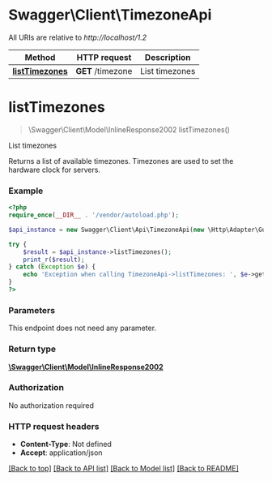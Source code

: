 # Swagger\Client\TimezoneApi

All URIs are relative to *http://localhost/1.2*

Method | HTTP request | Description
------------- | ------------- | -------------
[**listTimezones**](TimezoneApi.md#listTimezones) | **GET** /timezone | List timezones


# **listTimezones**
> \Swagger\Client\Model\InlineResponse2002 listTimezones()

List timezones

Returns a list of available timezones. Timezones are used to set the hardware clock for servers.

### Example
```php
<?php
require_once(__DIR__ . '/vendor/autoload.php');

$api_instance = new Swagger\Client\Api\TimezoneApi(new \Http\Adapter\Guzzle6\Client());

try {
    $result = $api_instance->listTimezones();
    print_r($result);
} catch (Exception $e) {
    echo 'Exception when calling TimezoneApi->listTimezones: ', $e->getMessage(), PHP_EOL;
}
?>
```

### Parameters
This endpoint does not need any parameter.

### Return type

[**\Swagger\Client\Model\InlineResponse2002**](../Model/InlineResponse2002.md)

### Authorization

No authorization required

### HTTP request headers

 - **Content-Type**: Not defined
 - **Accept**: application/json

[[Back to top]](#) [[Back to API list]](../../README.md#documentation-for-api-endpoints) [[Back to Model list]](../../README.md#documentation-for-models) [[Back to README]](../../README.md)

